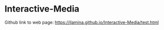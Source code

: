 # Interactive-Media

Github link to web page: https://ilamina.github.io/Interactive-Media/test.html
